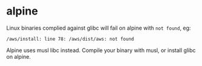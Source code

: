 # alpine

Linux binaries complied against glibc will fail on alpine with `not found`, eg:

```
/aws/install: line 78: /aws/dist/aws: not found
```

Alpine uses musl libc instead. Compile your binary with musl, or install glibc on alpine.


